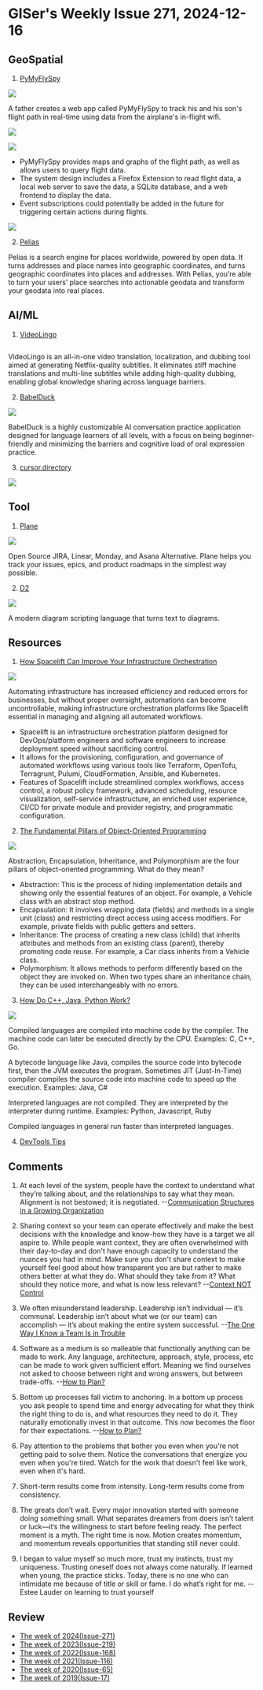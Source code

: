 # GISer's Weekly Issue 271, 2024-12-16

## GeoSpatial

1. [PyMyFlySpy](https://robertheaton.com/pymyflyspy/)

![](https://robertheaton.com/images/pymyflyspy/ss-main.png)

A father creates a web app called PyMyFlySpy to track his and his son's flight path in real-time using data from the airplane's in-flight wifi.

![](https://robertheaton.com/images/pymyflyspy/ss-graphs.png)

![](https://robertheaton.com/images/pymyflyspy/systems-diagram-2024-11-19.png)

- PyMyFlySpy provides maps and graphs of the flight path, as well as allows users to query flight data.
- The system design includes a Firefox Extension to read flight data, a local web server to save the data, a SQLite database, and a web frontend to display the data.
- Event subscriptions could potentially be added in the future for triggering certain actions during flights.

![](https://robertheaton.com/images/pymyflyspy/arrows.png)

2. [Pelias](https://github.com/pelias/placeholder)

Pelias is a search engine for places worldwide, powered by open data. It turns addresses and place names into geographic coordinates, and turns geographic coordinates into places and addresses. With Pelias, you’re able to turn your users’ place searches into actionable geodata and transform your geodata into real places.

## AI/ML

1. [VideoLingo](https://github.com/Huanshere/VideoLingo)

![]()

VideoLingo is an all-in-one video translation, localization, and dubbing tool aimed at generating Netflix-quality subtitles. It eliminates stiff machine translations and multi-line subtitles while adding high-quality dubbing, enabling global knowledge sharing across language barriers.

2. [BabelDuck](https://github.com/Orenoid/BabelDuck)

![](https://github.com/Orenoid/BabelDuck/raw/main/.github/assets/images/README-en-grammar-check.png)

BabelDuck is a highly customizable AI conversation practice application designed for language learners of all levels, with a focus on being beginner-friendly and minimizing the barriers and cognitive load of oral expression practice.

3. [cursor.directory](https://cursor.directory/)

![](https://images-1252557999.file.myqcloud.com/uPic/ygOBRk.png)

## Tool

1. [Plane](https://github.com/makeplane/plane)

![](https://camo.githubusercontent.com/1dc804fd6e5e177361c694cb889baf1616fb9069b693d5a8cc0746485600c0ab/68747470733a2f2f706c616e652d6d61726b6574696e672e73332e61702d736f7574682d312e616d617a6f6e6177732e636f6d2f706c616e652d726561646d652f706c616e655f73637265656e735f6461726b5f6d6f64652e77656270)

Open Source JIRA, Linear, Monday, and Asana Alternative. Plane helps you track your issues, epics, and product roadmaps in the simplest way possible.

2. [D2](https://github.com/terrastruct/d2)

![](https://d2lang.com/assets/images/cheatsheet-f339f7f54341094c52b5e805cc196dc9.png)

A modern diagram scripting language that turns text to diagrams.

## Resources

1. [How Spacelift Can Improve Your Infrastructure Orchestration](https://spacelift.io/blog/how-specialized-solution-can-improve-your-iac)

![](https://spacelift.io/_next/image?url=https%3A%2F%2Fspaceliftio.wpcomstaging.com%2Fwp-content%2Fuploads%2F2021%2F09%2Fwhat-is-spacelift.png&w=1920&q=75)

Automating infrastructure has increased efficiency and reduced errors for businesses, but without proper oversight, automations can become uncontrollable, making infrastructure orchestration platforms like Spacelift essential in managing and aligning all automated workflows.

- Spacelift is an infrastructure orchestration platform designed for DevOps/platform engineers and software engineers to increase deployment speed without sacrificing control.
- It allows for the provisioning, configuration, and governance of automated workflows using various tools like Terraform, OpenTofu, Terragrunt, Pulumi, CloudFormation, Ansible, and Kubernetes.
- Features of Spacelift include streamlined complex workflows, access control, a robust policy framework, advanced scheduling, resource visualization, self-service infrastructure, an enriched user experience, CI/CD for private module and provider registry, and programmatic configuration.

2. [The Fundamental Pillars of Object-Oriented Programming](https://blog.bytebytego.com/i/153098029/the-fundamental-pillars-of-object-oriented-programming)

![](https://telegraph-image-4sk.pages.dev/file/AgACAgEAAyEGAASM0u-ZAAMFZ2OzbP3Dr26QXy9h2iE-hnGprfEAAjGuMRt06SFH4cF8ePEwXhcBAAMCAAN3AAM2BA.jpeg)

Abstraction, Encapsulation, Inheritance, and Polymorphism are the four pillars of object-oriented programming. What do they mean?

- Abstraction: This is the process of hiding implementation details and showing only the essential features of an object. For example, a Vehicle class with an abstract stop method.
- Encapsulation: It involves wrapping data (fields) and methods in a single unit (class) and restricting direct access using access modifiers. For example, private fields with public getters and setters.
- Inheritance: The process of creating a new class (child) that inherits attributes and methods from an existing class (parent), thereby promoting code reuse. For example, a Car class inherits from a Vehicle class.
- Polymorphism: It allows methods to perform differently based on the object they are invoked on. When two types share an inheritance chain, they can be used interchangeably with no errors.

3. [How Do C++, Java, Python Work?](https://blog.bytebytego.com/i/153098029/how-do-c-java-python-work)

![](https://telegraph-image-4sk.pages.dev/file/AgACAgEAAyEGAASM0u-ZAAMEZ2OuwVS3f8xkDGVLzkaJsyHTwosAAjCuMRt06SFHRtlWY16mH64BAAMCAAN3AAM2BA.png)

Compiled languages are compiled into machine code by the compiler. The machine code can later be executed directly by the CPU. Examples: C, C++, Go.

A bytecode language like Java, compiles the source code into bytecode first, then the JVM executes the program. Sometimes JIT (Just-In-Time) compiler compiles the source code into machine code to speed up the execution. Examples: Java, C#

Interpreted languages are not compiled. They are interpreted by the interpreter during runtime. Examples: Python, Javascript, Ruby

Compiled languages in general run faster than interpreted languages.

4. [DevTools Tips](https://devtoolstips.org/)

## Comments

1. At each level of the system, people have the context to understand what they’re talking about, and the relationships to say what they mean. Alignment is not bestowed; it is negotiated. --[Communication Structures in a Growing Organization](https://jessitron.com/2024/11/24/communication-structures-in-a-growing-organization/)

2. Sharing context so your team can operate effectively and make the best decisions with the knowledge and know-how they have is a target we all aspire to. While people want context, they are often overwhelmed with their day-to-day and don't have enough capacity to understand the nuances you had in mind. Make sure you don't share context to make yourself feel good about how transparent you are but rather to make others better at what they do. What should they take from it? What should they notice more, and what is now less relevant? --[Context NOT Control](https://www.antmurphy.me/newsletter/context-over-control)

3. We often misunderstand leadership. Leadership isn’t individual — it’s communal. Leadership isn’t about what we (or our team) can accomplish — it’s about making the entire system successful. --[The One Way I Know a Team Is in Trouble](https://suzansfieldnotes.substack.com/p/the-one-way-i-know-a-team-is-in-trouble)

4. Software as a medium is so malleable that functionally anything can be made to work. Any language, architecture, approach, style, process, etc can be made to work given sufficient effort. Meaning we find ourselves not asked to choose between right and wrong answers, but between trade-offs. --[How to Plan?](https://kellanem.com/notes/how-to-plan)

5. Bottom up processes fall victim to anchoring. In a bottom up process you ask people to spend time and energy advocating for what they think the right thing to do is, and what resources they need to do it. They naturally emotionally invest in that outcome. This now becomes the floor for their expectations. --[How to Plan?](https://kellanem.com/notes/how-to-plan)

6. Pay attention to the problems that bother you even when you're not getting paid to solve them. Notice the conversations that energize you even when you're tired. Watch for the work that doesn't feel like work, even when it's hard.

7. Short-term results come from intensity. Long-term results come from consistency.

8. The greats don’t wait. Every major innovation started with someone doing something small. What separates dreamers from doers isn’t talent or luck—it’s the willingness to start before feeling ready. The perfect moment is a myth. The right time is now. Motion creates momentum, and momentum reveals opportunities that standing still never could.

9. I began to value myself so much more, trust my instincts, trust my uniqueness. Trusting oneself does not always come naturally. If learned when young, the practice sticks. Today, there is no one who can intimidate me because of title or skill or fame. I do what’s right for me. --Estee Lauder on learning to trust yourself

## Review

- [The week of 2024(Issue-271)](../2024/issue-271.md)
- [The week of 2023(Issue-219)](../2023/issue-219.md)
- [The week of 2022(Issue-168)](../2022/issue-168.md)
- [The week of 2021(Issue-116)](../2021/issue-116.md)
- [The week of 2020(Issue-65)](../2020/issue-65.md)
- [The week of 2019(Issue-17)](../2019/issue-17.md)
